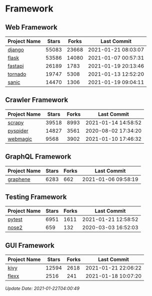 # Framework

## Web Framework
| Project Name | Stars | Forks | Last Commit |
| ------------ | ----- | ----- | ----------- |
| [django](https://github.com/django/django) | 55083 | 23668 | 2021-01-21 08:03:07 |
| [flask](https://github.com/pallets/flask) | 53586 | 14080 | 2021-01-07 00:57:31 |
| [fastapi](https://github.com/tiangolo/fastapi) | 26189 | 1783 | 2021-01-19 20:13:46 |
| [tornado](https://github.com/tornadoweb/tornado) | 19747 | 5308 | 2021-01-13 12:52:20 |
| [sanic](https://github.com/sanic-org/sanic) | 14470 | 1306 | 2021-01-19 09:04:11 |

## Crawler Framework
| Project Name | Stars | Forks | Last Commit |
| ------------ | ----- | ----- | ----------- |
| [scrapy](https://github.com/scrapy/scrapy) | 39518 | 8993 | 2021-01-14 14:58:52 |
| [pyspider](https://github.com/binux/pyspider) | 14827 | 3561 | 2020-08-02 17:34:20 |
| [webmagic](https://github.com/code4craft/webmagic) | 9568 | 3902 | 2021-01-10 17:46:32 |

## GraphQL Framework
| Project Name | Stars | Forks | Last Commit |
| ------------ | ----- | ----- | ----------- |
| [graphene](https://github.com/graphql-python/graphene) | 6283 | 662 | 2021-01-06 09:58:19 |

## Testing Framework
| Project Name | Stars | Forks | Last Commit |
| ------------ | ----- | ----- | ----------- |
| [pytest](https://github.com/pytest-dev/pytest) | 6951 | 1611 | 2021-01-21 12:58:52 |
| [nose2](https://github.com/nose-devs/nose2) | 659 | 132 | 2020-03-03 16:52:03 |

## GUI Framework
| Project Name | Stars | Forks | Last Commit |
| ------------ | ----- | ----- | ----------- |
| [kivy](https://github.com/kivy/kivy) | 12594 | 2618 | 2021-01-21 22:06:22 |
| [flexx](https://github.com/flexxui/flexx) | 2516 | 241 | 2021-01-18 10:07:20 |

*Update Date: 2021-01-22T04:00:49*